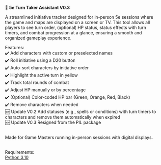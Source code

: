 🧙 <b>5e Turn Taker Assistant V0.3</b>

A streamlined initiative tracker designed for in-person 5e sessions where the game and maps are displayed on a screen or TV. This tool allows all players to see turn order, (optional) HP status, status effects with turn timers, and combat progression at a glance, ensuring a smooth and organized gameplay experience.<br>

Features:<br> ✔️ Add characters with custom or preselected names<br> ✔️ Roll initiative using a D20 button<br> ✔️ Auto-sort characters by initiative order<br> ✔️ Highlight the active turn in yellow<br> ✔️ Track total rounds of combat<br> ✔️ Adjust HP manually or by percentage<br> ✔️ (Optional) Color-coded HP bar (Green, Orange, Red, Black)<br> ✔️ Remove characters when needed<br> 🆕 Update V0.2 Add statuses (e.g., spells or conditions) with turn timers to characters and remove them automatically when expired<br> 🆕 Update V0.3 Resigned from the PIL package<br><br>

Made for Game Masters running in-person sessions with digital displays.<br><br>


Requirements:<br>
<a href="https://www.python.org/downloads/release/python-31011/">Python 3.10</a><br>

